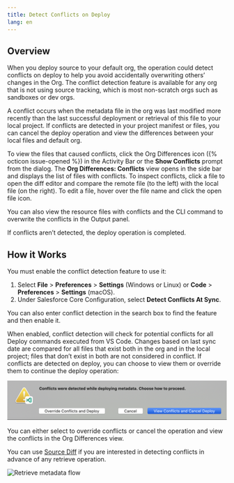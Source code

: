 ```yaml
---
title: Detect Conflicts on Deploy
lang: en
---
```

## Overview

When you deploy source to your default org, the operation could detect conflicts on deploy to help you avoid accidentally overwriting others’ changes in the Org. The conflict detection feature is available for any org that is not using source tracking, which is most non-scratch orgs such as sandboxes or dev orgs.

A conflict occurs when the metadata file in the org was last modified more recently than the last successful deployment or retrieval of this file to your local project.
If conflicts are detected in your project manifest or files, you can cancel the deploy operation and view the differences between your local files and default org.

To view the files that caused conflicts, click the Org Differences icon ({% octicon issue-opened %}) in the Activity Bar or the **Show Conflicts** prompt from the dialog. The **Org Differences: Conflicts** view opens in the side bar and displays the list of files with conflicts. To inspect conflicts, click a file to open the diff editor and compare the remote file (to the left) with the local file (on the right). To edit a file, hover over the file name and click the open file icon.

You can also view the resource files with conflicts and the CLI command to overwrite the conflicts in the Output panel.

If conflicts aren’t detected, the deploy operation is completed.

## How it Works

You must enable the conflict detection feature to use it:

1. Select **File** > **Preferences** > **Settings** (Windows or Linux) or **Code** > **Preferences** > **Settings** (macOS).
2. Under Salesforce Core Configuration, select **Detect Conflicts At Sync**.

You can also enter conflict detection in the search box to find the feature and then enable it.

When enabled, conflict detection will check for potential conflicts for all Deploy commands executed from VS Code. Changes based on last sync date are compared for all files that exist both in the org and in the local project; files that don’t exist in both are not considered in conflict. If conflicts are detected on deploy, you can choose to view them or override them to continue the deploy operation:

![Prompt for conflict detection](../../../images/DetectConflict_prompt.png)

You can either select to override conflicts or cancel the operation and view the conflicts in the Org Differences view.

You can use [Source Diff](./en/user-guide/source-diff.md)  if you are interested in detecting conflicts in advance of any retrieve operation. 

![Retrieve metadata flow](../../../images/RetrieveMetadataFlow.gif)
